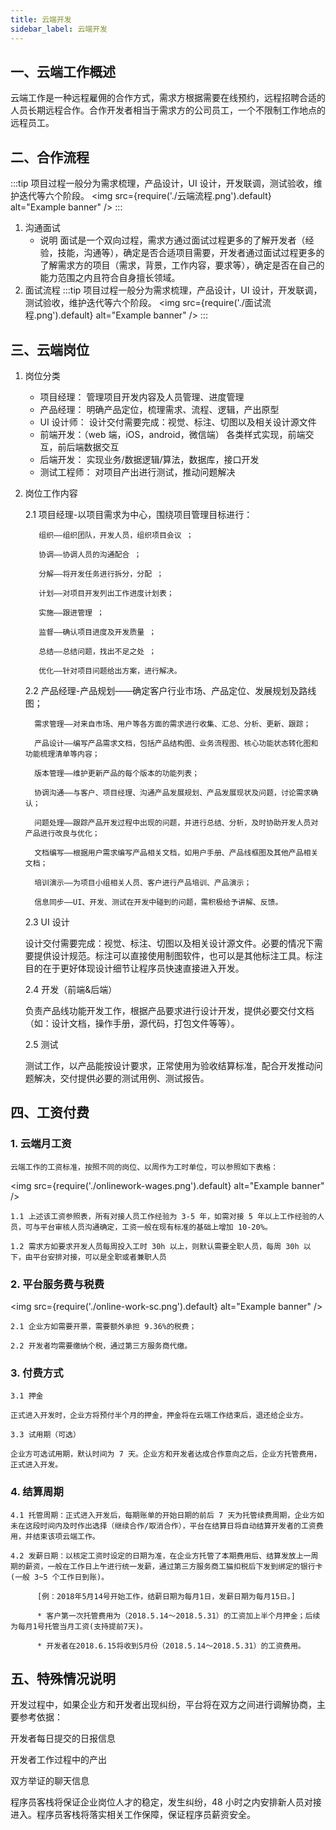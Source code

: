 ```yaml
---
title: 云端开发
sidebar_label: 云端开发
---
```


## 一、云端工作概述

云端工作是一种远程雇佣的合作方式，需求方根据需要在线预约，远程招聘合适的人员长期远程合作。合作开发者相当于需求方的公司员工，一个不限制工作地点的远程员工。

## 二、合作流程

:::tip
项目过程一般分为需求梳理，产品设计，UI 设计，开发联调，测试验收，维护迭代等六个阶段。
<img
src={require('./云端流程.png').default}
alt="Example banner"
/>
:::

1. 沟通面试
   - 说明
     面试是一个双向过程，需求方通过面试过程更多的了解开发者（经验，技能，沟通等），确定是否合适项目需要，开发者通过面试过程更多的了解需求方的项目（需求，背景，工作内容，要求等），确定是否在自己的能力范围之内且符合自身擅长领域。
2. 面试流程
   :::tip
   项目过程一般分为需求梳理，产品设计，UI 设计，开发联调，测试验收，维护迭代等六个阶段。
   <img
   src={require('./面试流程.png').default}
   alt="Example banner"
   />
   :::

## 三、云端岗位

1.  岗位分类

    - 项目经理： 管理项目开发内容及人员管理、进度管理
    - 产品经理： 明确产品定位，梳理需求、流程、逻辑，产出原型
    - UI 设计师： 设计交付需要完成：视觉、标注、切图以及相关设计源文件
    - 前端开发：（web 端，iOS，android，微信端） 各类样式实现，前端交互，前后端数据交互
    - 后端开发： 实现业务/数据逻辑/算法，数据库，接口开发
    - 测试工程师： 对项目产出进行测试，推动问题解决

2.  岗位工作内容

    2.1 项目经理-以项目需求为中心，围绕项目管理目标进行：

           组织——组织团队，开发人员，组织项目会议 ；

           协调——协调人员的沟通配合 ；

           分解——将开发任务进行拆分，分配 ；

           计划——对项目开发列出工作进度计划表；

           实施——跟进管理 ；

           监督——确认项目进度及开发质量 ；

           总结——总结问题，找出不足之处 ；

           优化——针对项目问题给出方案，进行解决。

    2.2 产品经理-产品规划——确定客户行业市场、产品定位、发展规划及路线图；

          需求管理——对来自市场、用户等各方面的需求进行收集、汇总、分析、更新、跟踪；

          产品设计——编写产品需求文档，包括产品结构图、业务流程图、核心功能状态转化图和功能梳理清单等内容；

          版本管理——维护更新产品的每个版本的功能列表；

          协调沟通——与客户、项目经理、沟通产品发展规划、产品发展现状及问题，讨论需求确认；

          问题处理——跟踪产品开发过程中出现的问题，并进行总结、分析，及时协助开发人员对产品进行改良与优化；

          文档编写——根据用户需求编写产品相关文档，如用户手册、产品线框图及其他产品相关文档；

          培训演示——为项目小组相关人员、客户进行产品培训、产品演示；

          信息同步——UI、开发、测试在开发中碰到的问题，需积极给予讲解、反馈。

    2.3 UI 设计

    设计交付需要完成：视觉、标注、切图以及相关设计源文件。必要的情况下需要提供设计规范。标注可以直接使用制图软件，也可以是其他标注工具。标注目的在于更好体现设计细节让程序员快速直接进入开发。

    2.4 开发（前端&后端）

    负责产品线功能开发工作，根据产品要求进行设计开发，提供必要交付文档（如：设计文档，操作手册，源代码，打包文件等等）。

    2.5 测试

    测试工作，以产品能按设计要求，正常使用为验收结算标准，配合开发推动问题解决，交付提供必要的测试用例、测试报告。

## 四、工资付费

### 1. 云端月工资

    云端工作的工资标准，按照不同的岗位、以周作为工时单位，可以参照如下表格：

<img
src={require('./onlinework-wages.png').default}
alt="Example banner"
/>

    1.1 上述该工资参照表，所有对接人员工作经验为 3-5 年，如需对接 5 年以上工作经验的人员，可与平台审核人员沟通确定，工资一般在现有标准的基础上增加 10-20%。

    1.2 需求方如要求开发人员每周投入工时 30h 以上，则默认需要全职人员，每周 30h 以下，由平台安排对接，可以是全职或者兼职人员

### 2. 平台服务费与税费

<img
src={require('./online-work-sc.png').default}
alt="Example banner"
/>

    2.1 企业方如需要开票，需要额外承担 9.36%的税费；

    2.2 开发者均需要缴纳个税，通过第三方服务商代缴。

### 3. 付费方式

    3.1 押金

    正式进入开发时，企业方将预付半个月的押金，押金将在云端工作结束后，退还给企业方。

    3.3 试用期（可选）

    企业方可选试用期，默认时间为 7 天。企业方和开发者达成合作意向之后，企业方托管费用，正式进入开发。

### 4. 结算周期

    4.1 托管周期：正式进入开发后，每期账单的开始日期的前后 7 天为托管续费周期，企业方如未在这段时间内及时作出选择（继续合作/取消合作），平台在结算日将自动结算开发者的工资费用，并结束该项云端工作。

    4.2 发薪日期：以核定工资时设定的日期为准，在企业方托管了本期费用后、结算发放上一周期的薪资，一般在工作日上午进行统一发薪，通过第三方服务商工猫扣税后下发到绑定的银行卡(一般 3~5 个工作日到账)。

          [例：2018年5月14号开始工作，结薪日期为每月1日，发薪日期为每月15日。]

          * 客户第一次托管费用为（2018.5.14～2018.5.31）的工资加上半个月押金；后续为每月1号托管当月工资(支持提前7天)。

          * 开发者在2018.6.15将收到5月份（2018.5.14～2018.5.31）的工资费用。

## 五、特殊情况说明

开发过程中，如果企业方和开发者出现纠纷，平台将在双方之间进行调解协商，主要参考依据：

开发者每日提交的日报信息

开发者工作过程中的产出

双方举证的聊天信息

程序员客栈将保证企业岗位人才的稳定，发生纠纷，48 小时之内安排新人员对接进入。程序员客栈将落实相关工作保障，保证程序员薪资安全。
